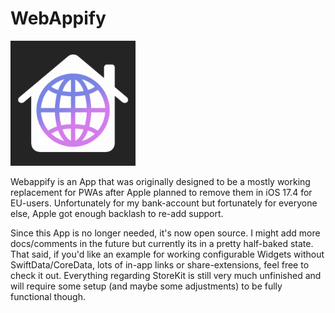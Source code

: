 
# WebAppify

<img src="WebAppify/Assets.xcassets/AppIcon.appiconset/Icon.png" alt="Icon" width="200"/> 


Webappify is an App that was originally designed to be a mostly working replacement for PWAs after Apple planned to remove them in iOS 17.4 for EU-users. 
Unfortunately for my bank-account but fortunately for everyone else, Apple got enough backlash to re-add support.

Since this App is no longer needed, it's now open source. I might add more docs/comments in the future but currently its in a pretty half-baked state.
That said, if you'd like an example for working configurable Widgets without SwiftData/CoreData, lots of in-app links or share-extensions, feel free to check it out.
Everything regarding StoreKit is still very much unfinished and will require some setup (and maybe some adjustments) to be fully functional though.
